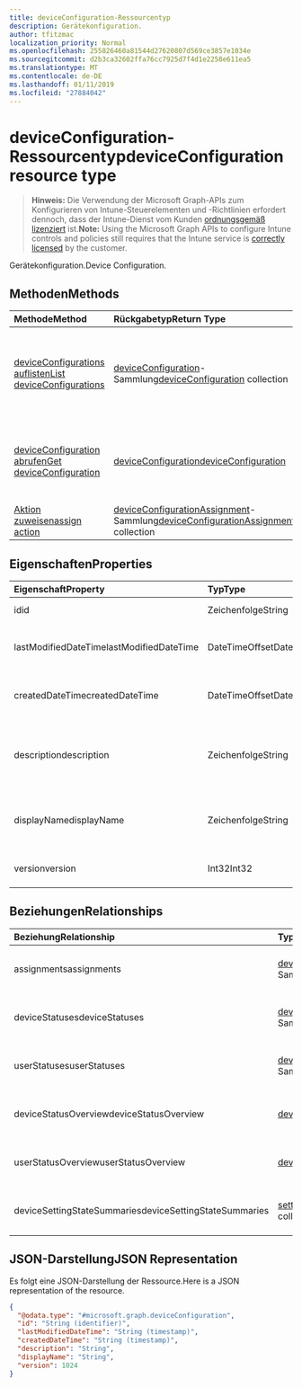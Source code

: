 ```yaml
---
title: deviceConfiguration-Ressourcentyp
description: Gerätekonfiguration.
author: tfitzmac
localization_priority: Normal
ms.openlocfilehash: 255826460a81544d27620807d569ce3857e1034e
ms.sourcegitcommit: d2b3ca32602ffa76cc7925d7f4d1e2258e611ea5
ms.translationtype: MT
ms.contentlocale: de-DE
ms.lasthandoff: 01/11/2019
ms.locfileid: "27884042"
---
```

# <a name="deviceconfiguration-resource-type"></a><span data-ttu-id="adb4e-103">deviceConfiguration-Ressourcentyp</span><span class="sxs-lookup"><span data-stu-id="adb4e-103">deviceConfiguration resource type</span></span>

> <span data-ttu-id="adb4e-104">**Hinweis:** Die Verwendung der Microsoft Graph-APIs zum Konfigurieren von Intune-Steuerelementen und -Richtlinien erfordert dennoch, dass der Intune-Dienst vom Kunden [ordnungsgemäß lizenziert](https://go.microsoft.com/fwlink/?linkid=839381) ist.</span><span class="sxs-lookup"><span data-stu-id="adb4e-104">**Note:** Using the Microsoft Graph APIs to configure Intune controls and policies still requires that the Intune service is [correctly licensed](https://go.microsoft.com/fwlink/?linkid=839381) by the customer.</span></span>

<span data-ttu-id="adb4e-105">Gerätekonfiguration.</span><span class="sxs-lookup"><span data-stu-id="adb4e-105">Device Configuration.</span></span>
## <a name="methods"></a><span data-ttu-id="adb4e-106">Methoden</span><span class="sxs-lookup"><span data-stu-id="adb4e-106">Methods</span></span>
|<span data-ttu-id="adb4e-107">Methode</span><span class="sxs-lookup"><span data-stu-id="adb4e-107">Method</span></span>|<span data-ttu-id="adb4e-108">Rückgabetyp</span><span class="sxs-lookup"><span data-stu-id="adb4e-108">Return Type</span></span>|<span data-ttu-id="adb4e-109">Beschreibung</span><span class="sxs-lookup"><span data-stu-id="adb4e-109">Description</span></span>|
|:---|:---|:---|
|[<span data-ttu-id="adb4e-110">deviceConfigurations auflisten</span><span class="sxs-lookup"><span data-stu-id="adb4e-110">List deviceConfigurations</span></span>](../api/intune-deviceconfig-deviceconfiguration-list.md)|<span data-ttu-id="adb4e-111">[deviceConfiguration](../resources/intune-deviceconfig-deviceconfiguration.md)-Sammlung</span><span class="sxs-lookup"><span data-stu-id="adb4e-111">[deviceConfiguration](../resources/intune-deviceconfig-deviceconfiguration.md) collection</span></span>|<span data-ttu-id="adb4e-112">Auflisten von Eigenschaften und Beziehungen der [deviceConfiguration](../resources/intune-deviceconfig-deviceconfiguration.md)-Objekte.</span><span class="sxs-lookup"><span data-stu-id="adb4e-112">List properties and relationships of the [deviceConfiguration](../resources/intune-deviceconfig-deviceconfiguration.md) objects.</span></span>|
|[<span data-ttu-id="adb4e-113">deviceConfiguration abrufen</span><span class="sxs-lookup"><span data-stu-id="adb4e-113">Get deviceConfiguration</span></span>](../api/intune-deviceconfig-deviceconfiguration-get.md)|[<span data-ttu-id="adb4e-114">deviceConfiguration</span><span class="sxs-lookup"><span data-stu-id="adb4e-114">deviceConfiguration</span></span>](../resources/intune-deviceconfig-deviceconfiguration.md)|<span data-ttu-id="adb4e-115">Lesen von Eigenschaften und Beziehungen des [deviceConfiguration](../resources/intune-deviceconfig-deviceconfiguration.md)-Objekts.</span><span class="sxs-lookup"><span data-stu-id="adb4e-115">Read properties and relationships of the [deviceConfiguration](../resources/intune-deviceconfig-deviceconfiguration.md) object.</span></span>|
|[<span data-ttu-id="adb4e-116">Aktion zuweisen</span><span class="sxs-lookup"><span data-stu-id="adb4e-116">assign action</span></span>](../api/intune-deviceconfig-deviceconfiguration-assign.md)|<span data-ttu-id="adb4e-117">[deviceConfigurationAssignment](../resources/intune-deviceconfig-deviceconfigurationassignment.md)-Sammlung</span><span class="sxs-lookup"><span data-stu-id="adb4e-117">[deviceConfigurationAssignment](../resources/intune-deviceconfig-deviceconfigurationassignment.md) collection</span></span>|<span data-ttu-id="adb4e-118">Noch nicht dokumentiert</span><span class="sxs-lookup"><span data-stu-id="adb4e-118">Not yet documented</span></span>|

## <a name="properties"></a><span data-ttu-id="adb4e-119">Eigenschaften</span><span class="sxs-lookup"><span data-stu-id="adb4e-119">Properties</span></span>
|<span data-ttu-id="adb4e-120">Eigenschaft</span><span class="sxs-lookup"><span data-stu-id="adb4e-120">Property</span></span>|<span data-ttu-id="adb4e-121">Typ</span><span class="sxs-lookup"><span data-stu-id="adb4e-121">Type</span></span>|<span data-ttu-id="adb4e-122">Beschreibung</span><span class="sxs-lookup"><span data-stu-id="adb4e-122">Description</span></span>|
|:---|:---|:---|
|<span data-ttu-id="adb4e-123">id</span><span class="sxs-lookup"><span data-stu-id="adb4e-123">id</span></span>|<span data-ttu-id="adb4e-124">Zeichenfolge</span><span class="sxs-lookup"><span data-stu-id="adb4e-124">String</span></span>|<span data-ttu-id="adb4e-125">Schlüssel der Entität</span><span class="sxs-lookup"><span data-stu-id="adb4e-125">Key of the entity.</span></span>|
|<span data-ttu-id="adb4e-126">lastModifiedDateTime</span><span class="sxs-lookup"><span data-stu-id="adb4e-126">lastModifiedDateTime</span></span>|<span data-ttu-id="adb4e-127">DateTimeOffset</span><span class="sxs-lookup"><span data-stu-id="adb4e-127">DateTimeOffset</span></span>|<span data-ttu-id="adb4e-128">DateTime der letzten Änderung des Objekts.</span><span class="sxs-lookup"><span data-stu-id="adb4e-128">DateTime the object was last modified.</span></span>|
|<span data-ttu-id="adb4e-129">createdDateTime</span><span class="sxs-lookup"><span data-stu-id="adb4e-129">createdDateTime</span></span>|<span data-ttu-id="adb4e-130">DateTimeOffset</span><span class="sxs-lookup"><span data-stu-id="adb4e-130">DateTimeOffset</span></span>|<span data-ttu-id="adb4e-131">Datum und Uhrzeit der Erstellung des Objekts</span><span class="sxs-lookup"><span data-stu-id="adb4e-131">DateTime the object was created.</span></span>|
|<span data-ttu-id="adb4e-132">description</span><span class="sxs-lookup"><span data-stu-id="adb4e-132">description</span></span>|<span data-ttu-id="adb4e-133">Zeichenfolge</span><span class="sxs-lookup"><span data-stu-id="adb4e-133">String</span></span>|<span data-ttu-id="adb4e-134">Vom Administrator bereitgestellte Beschreibung der Gerätekonfiguration.</span><span class="sxs-lookup"><span data-stu-id="adb4e-134">Admin provided description of the Device Configuration.</span></span>|
|<span data-ttu-id="adb4e-135">displayName</span><span class="sxs-lookup"><span data-stu-id="adb4e-135">displayName</span></span>|<span data-ttu-id="adb4e-136">Zeichenfolge</span><span class="sxs-lookup"><span data-stu-id="adb4e-136">String</span></span>|<span data-ttu-id="adb4e-137">Vom Administrator bereitgestellter Name der Gerätekonfiguration</span><span class="sxs-lookup"><span data-stu-id="adb4e-137">Admin provided name of the device configuration.</span></span>|
|<span data-ttu-id="adb4e-138">version</span><span class="sxs-lookup"><span data-stu-id="adb4e-138">version</span></span>|<span data-ttu-id="adb4e-139">Int32</span><span class="sxs-lookup"><span data-stu-id="adb4e-139">Int32</span></span>|<span data-ttu-id="adb4e-140">Version der Gerätekonfiguration.</span><span class="sxs-lookup"><span data-stu-id="adb4e-140">Version of the device configuration.</span></span>|

## <a name="relationships"></a><span data-ttu-id="adb4e-141">Beziehungen</span><span class="sxs-lookup"><span data-stu-id="adb4e-141">Relationships</span></span>
|<span data-ttu-id="adb4e-142">Beziehung</span><span class="sxs-lookup"><span data-stu-id="adb4e-142">Relationship</span></span>|<span data-ttu-id="adb4e-143">Typ</span><span class="sxs-lookup"><span data-stu-id="adb4e-143">Type</span></span>|<span data-ttu-id="adb4e-144">Beschreibung</span><span class="sxs-lookup"><span data-stu-id="adb4e-144">Description</span></span>|
|:---|:---|:---|
|<span data-ttu-id="adb4e-145">assignments</span><span class="sxs-lookup"><span data-stu-id="adb4e-145">assignments</span></span>|<span data-ttu-id="adb4e-146">[deviceConfigurationAssignment](../resources/intune-deviceconfig-deviceconfigurationassignment.md)-Sammlung</span><span class="sxs-lookup"><span data-stu-id="adb4e-146">[deviceConfigurationAssignment](../resources/intune-deviceconfig-deviceconfigurationassignment.md) collection</span></span>|<span data-ttu-id="adb4e-147">Die Liste der Zuweisungen für das Gerätekonfigurationsprofil.</span><span class="sxs-lookup"><span data-stu-id="adb4e-147">The list of assignments for the device configuration profile.</span></span>|
|<span data-ttu-id="adb4e-148">deviceStatuses</span><span class="sxs-lookup"><span data-stu-id="adb4e-148">deviceStatuses</span></span>|<span data-ttu-id="adb4e-149">[deviceConfigurationDeviceStatus](../resources/intune-deviceconfig-deviceconfigurationdevicestatus.md)-Sammlung</span><span class="sxs-lookup"><span data-stu-id="adb4e-149">[deviceConfigurationDeviceStatus](../resources/intune-deviceconfig-deviceconfigurationdevicestatus.md) collection</span></span>|<span data-ttu-id="adb4e-150">Installationsstatus der Gerätekonfiguration nach Gerät.</span><span class="sxs-lookup"><span data-stu-id="adb4e-150">Device configuration installation status by device.</span></span>|
|<span data-ttu-id="adb4e-151">userStatuses</span><span class="sxs-lookup"><span data-stu-id="adb4e-151">userStatuses</span></span>|<span data-ttu-id="adb4e-152">[deviceConfigurationUserStatus](../resources/intune-deviceconfig-deviceconfigurationuserstatus.md)-Sammlung</span><span class="sxs-lookup"><span data-stu-id="adb4e-152">[deviceConfigurationUserStatus](../resources/intune-deviceconfig-deviceconfigurationuserstatus.md) collection</span></span>|<span data-ttu-id="adb4e-153">Gerät Konfiguration Installationsstatus durch Benutzer.</span><span class="sxs-lookup"><span data-stu-id="adb4e-153">Device configuration installation status by user.</span></span>|
|<span data-ttu-id="adb4e-154">deviceStatusOverview</span><span class="sxs-lookup"><span data-stu-id="adb4e-154">deviceStatusOverview</span></span>|[<span data-ttu-id="adb4e-155">deviceConfigurationDeviceOverview</span><span class="sxs-lookup"><span data-stu-id="adb4e-155">deviceConfigurationDeviceOverview</span></span>](../resources/intune-deviceconfig-deviceconfigurationdeviceoverview.md)|<span data-ttu-id="adb4e-156">Übersicht über Gerätestatus der Gerätekonfiguration</span><span class="sxs-lookup"><span data-stu-id="adb4e-156">Device Configuration devices status overview</span></span>|
|<span data-ttu-id="adb4e-157">userStatusOverview</span><span class="sxs-lookup"><span data-stu-id="adb4e-157">userStatusOverview</span></span>|[<span data-ttu-id="adb4e-158">deviceConfigurationUserOverview</span><span class="sxs-lookup"><span data-stu-id="adb4e-158">deviceConfigurationUserOverview</span></span>](../resources/intune-deviceconfig-deviceconfigurationuseroverview.md)|<span data-ttu-id="adb4e-159">Übersicht über Benutzerstatus der Gerätekonfiguration</span><span class="sxs-lookup"><span data-stu-id="adb4e-159">Device Configuration users status overview</span></span>|
|<span data-ttu-id="adb4e-160">deviceSettingStateSummaries</span><span class="sxs-lookup"><span data-stu-id="adb4e-160">deviceSettingStateSummaries</span></span>|<span data-ttu-id="adb4e-161">[settingStateDeviceSummary](../resources/intune-deviceconfig-settingstatedevicesummary.md)-Sammlung</span><span class="sxs-lookup"><span data-stu-id="adb4e-161">[settingStateDeviceSummary](../resources/intune-deviceconfig-settingstatedevicesummary.md) collection</span></span>|<span data-ttu-id="adb4e-162">Übersicht über den Status der Gerätekonfigurationseinstellungen der Geräte</span><span class="sxs-lookup"><span data-stu-id="adb4e-162">Device Configuration Setting State Device Summary</span></span>|

## <a name="json-representation"></a><span data-ttu-id="adb4e-163">JSON-Darstellung</span><span class="sxs-lookup"><span data-stu-id="adb4e-163">JSON Representation</span></span>
<span data-ttu-id="adb4e-164">Es folgt eine JSON-Darstellung der Ressource.</span><span class="sxs-lookup"><span data-stu-id="adb4e-164">Here is a JSON representation of the resource.</span></span>
<!-- {
  "blockType": "resource",
  "keyProperty": "id",
  "@odata.type": "microsoft.graph.deviceConfiguration"
}
-->
``` json
{
  "@odata.type": "#microsoft.graph.deviceConfiguration",
  "id": "String (identifier)",
  "lastModifiedDateTime": "String (timestamp)",
  "createdDateTime": "String (timestamp)",
  "description": "String",
  "displayName": "String",
  "version": 1024
}
```




